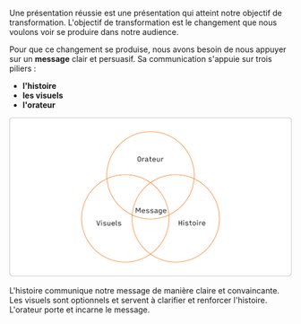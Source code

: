 
Une présentation réussie est une présentation qui atteint notre objectif de transformation. L'objectif de transformation est le changement que nous voulons voir se produire dans notre audience.

Pour que ce changement se produise, nous avons besoin de nous appuyer sur un **message** clair et persuasif. Sa communication s'appuie sur trois piliers :

- **l'histoire**
- **les visuels**
- **l'orateur**

![Three Circles](trois-cercles.svg)

L'histoire communique notre message de manière claire et convaincante. Les visuels sont optionnels et servent à clarifier et renforcer l'histoire. L'orateur porte et incarne le message.